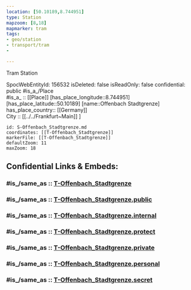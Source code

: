 ```yaml
---
location: [50.10189,8.744951] 
type: Station 
mapzoom: [8,18] 
mapmarker: tram 
tags:
- geo/station
- transport/tram 
-  

---
```


Tram Station

SpocWebEntityId: 156532
isDeleted: false
isReadOnly: false
confidential: public
#is_a_/Place  
#is_a_ :: [[Place]] 
[has_place_longitude::8.744951] 
[has_place_latitude::50.10189] 
[name::Offenbach Stadtgrenze] 
has_place_country:: [[Germany]]  
City :: [[../../Frankfurt~Main]] ] 


```leaflet
id: S-Offenbach_Stadtgrenze.md
coordinates: [[T-Offenbach_Stadtgrenze]] 
markerFile: [[T-Offenbach_Stadtgrenze]] 
defaultZoom: 11 
maxZoom: 18
```


## Confidential Links & Embeds: 

### #is_/same_as :: [T-Offenbach_Stadtgrenze](/_Standards/Earth/Continent/Europe/Europe~Central/Germany/Germany~West/Hessen/counties~Hessen/Frankfurt~Main/Stations-FFM~T/T-Offenbach_Stadtgrenze.md) 

### #is_/same_as :: [T-Offenbach_Stadtgrenze.public](/_public/Earth/Continent/Europe/Europe~Central/Germany/Germany~West/Hessen/counties~Hessen/Frankfurt~Main/Stations-FFM~T/T-Offenbach_Stadtgrenze.public.md) 

### #is_/same_as :: [T-Offenbach_Stadtgrenze.internal](/_internal/Earth/Continent/Europe/Europe~Central/Germany/Germany~West/Hessen/counties~Hessen/Frankfurt~Main/Stations-FFM~T/T-Offenbach_Stadtgrenze.internal.md) 

### #is_/same_as :: [T-Offenbach_Stadtgrenze.protect](/_protect/Earth/Continent/Europe/Europe~Central/Germany/Germany~West/Hessen/counties~Hessen/Frankfurt~Main/Stations-FFM~T/T-Offenbach_Stadtgrenze.protect.md) 

### #is_/same_as :: [T-Offenbach_Stadtgrenze.private](/_private/Earth/Continent/Europe/Europe~Central/Germany/Germany~West/Hessen/counties~Hessen/Frankfurt~Main/Stations-FFM~T/T-Offenbach_Stadtgrenze.private.md) 

### #is_/same_as :: [T-Offenbach_Stadtgrenze.personal](/_personal/Earth/Continent/Europe/Europe~Central/Germany/Germany~West/Hessen/counties~Hessen/Frankfurt~Main/Stations-FFM~T/T-Offenbach_Stadtgrenze.personal.md) 

### #is_/same_as :: [T-Offenbach_Stadtgrenze.secret](/_secret/Earth/Continent/Europe/Europe~Central/Germany/Germany~West/Hessen/counties~Hessen/Frankfurt~Main/Stations-FFM~T/T-Offenbach_Stadtgrenze.secret.md)

